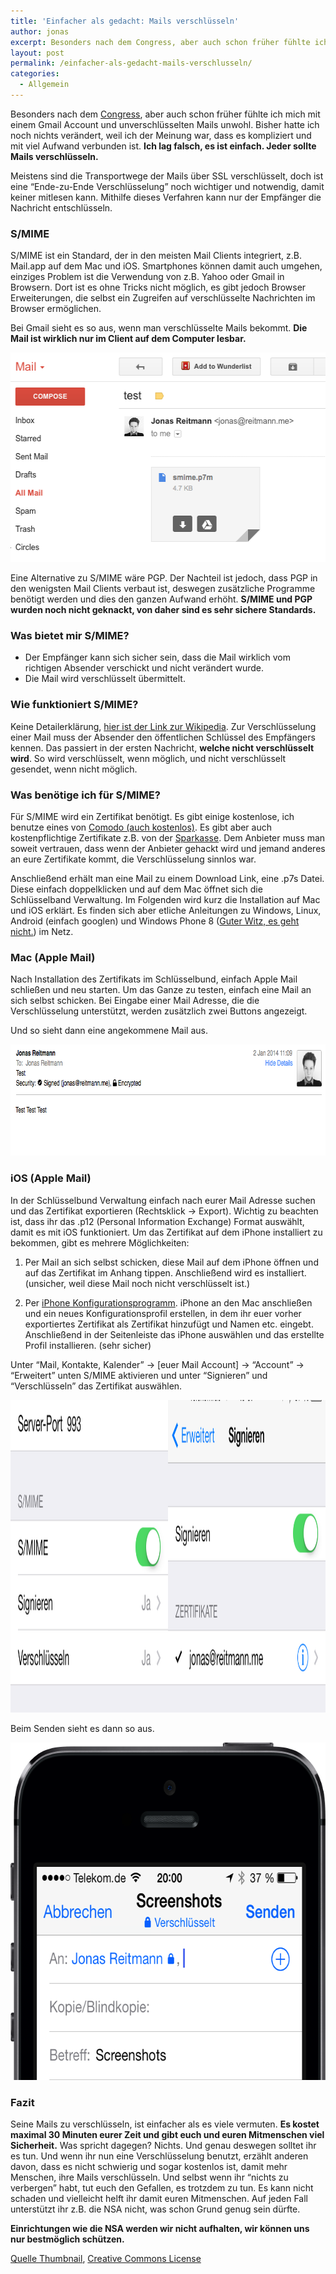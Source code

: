 ```yaml
---
title: 'Einfacher als gedacht: Mails verschlüsseln'
author: jonas
excerpt: Besonders nach dem Congress, aber auch schon früher fühlte ich mich mit einem Gmail Account und unverschlüsselten Mails unwohl. Bisher hatte ich noch nichts verändert, weil ich der Meinung war, dass es kompliziert und mit viel Aufwand verbunden ist. Ich lag falsch, es ist einfach. Jeder sollte Mails verschlüsseln.
layout: post
permalink: /einfacher-als-gedacht-mails-verschlusseln/
categories:
  - Allgemein
---
```

Besonders nach dem [Congress][1], aber auch schon früher fühlte ich mich mit einem Gmail Account und unverschlüsselten Mails unwohl. Bisher hatte ich noch nichts verändert, weil ich der Meinung war, dass es kompliziert und mit viel Aufwand verbunden ist. **Ich lag falsch, es ist einfach. Jeder sollte Mails verschlüsseln.**

Meistens sind die Transportwege der Mails über SSL verschlüsselt, doch ist eine &#8220;Ende-zu-Ende Verschlüsselung&#8221; noch wichtiger und notwendig, damit keiner mitlesen kann. Mithilfe dieses Verfahren kann nur der Empfänger die Nachricht entschlüsseln.

### S/MIME

S/MIME ist ein Standard, der in den meisten Mail Clients integriert, z.B. Mail.app auf dem Mac und iOS. Smartphones können damit auch umgehen, einziges Problem ist die Verwendung von z.B. Yahoo oder Gmail in Browsern. Dort ist es ohne Tricks nicht möglich, es gibt jedoch Browser Erweiterungen, die selbst ein Zugreifen auf verschlüsselte Nachrichten im Browser ermöglichen.

Bei Gmail sieht es so aus, wenn man verschlüsselte Mails bekommt. **Die Mail ist wirklich nur im Client auf dem Computer lesbar.**

[<img class="alignnone size-full wp-image-20" src="/images/gmail.png" alt="gmail" width="520" height="335" data-responsive="20" />][2]

Eine Alternative zu S/MIME wäre PGP. Der Nachteil ist jedoch, dass PGP in den wenigsten Mail Clients verbaut ist, deswegen zusätzliche Programme benötigt werden und dies den ganzen Aufwand erhöht. **S/MIME und PGP wurden noch nicht geknackt, von daher sind es sehr sichere Standards.**

### Was bietet mir S/MIME?

  * Der Empfänger kann sich sicher sein, dass die Mail wirklich vom richtigen Absender verschickt und nicht verändert wurde.
  * Die Mail wird verschlüsselt übermittelt.

### Wie funktioniert S/MIME?

Keine Detailerklärung, [hier ist der Link zur Wikipedia][3]. Zur Verschlüsselung einer Mail muss der Absender den öffentlichen Schlüssel des Empfängers kennen. Das passiert in der ersten Nachricht, **welche nicht verschlüsselt wird**. So wird verschlüsselt, wenn möglich, und nicht verschlüsselt gesendet, wenn nicht möglich.

### Was benötige ich für S/MIME?

Für S/MIME wird ein Zertifikat benötigt. Es gibt einige kostenlose, ich benutze eines von [Comodo (auch kostenlos)][4]. Es gibt aber auch kostenpflichtige Zertifikate z.B. von der [Sparkasse][5]. Dem Anbieter muss man soweit vertrauen, dass wenn der Anbieter gehackt wird und jemand anderes an eure Zertifikate kommt, die Verschlüsselung sinnlos war.

Anschließend erhält man eine Mail zu einem Download Link, eine .p7s Datei. Diese einfach doppelklicken und auf dem Mac öffnet sich die Schlüsselband Verwaltung. Im Folgenden wird kurz die Installation auf Mac und iOS erklärt. Es finden sich aber etliche Anleitungen zu Windows, Linux, Android (einfach googlen) und Windows Phone 8 ([Guter Witz, es geht nicht.][6]) im Netz.

### Mac (Apple Mail)

Nach Installation des Zertifikats im Schlüsselbund, einfach Apple Mail schließen und neu starten. Um das Ganze zu testen, einfach eine Mail an sich selbst schicken. Bei Eingabe einer Mail Adresse, die die Verschlüsselung unterstützt, werden zusätzlich zwei Buttons angezeigt.

Und so sieht dann eine angekommene Mail aus.

[<img class="alignnone size-full wp-image-23" src="/images/mac-mail-received.png" alt="mac-mail-received" width="742" height="178" data-responsive="23" />][7]

### iOS (Apple Mail)

In der Schlüsselbund Verwaltung einfach nach eurer Mail Adresse suchen und das Zertifikat exportieren (Rechtsklick -> Export). Wichtig zu beachten ist, dass ihr das .p12 (Personal Information Exchange) Format auswählt, damit es mit iOS funktioniert. Um das Zertifikat auf dem iPhone installiert zu bekommen, gibt es mehrere Möglichkeiten:

  1. Per Mail an sich selbst schicken, diese Mail auf dem iPhone öffnen und auf das Zertifikat im Anhang tippen. Anschließend wird es installiert. (unsicher, weil diese Mail noch nicht verschlüsselt ist.)</p> 
  2. Per [iPhone Konfigurationsprogramm][8]. iPhone an den Mac anschließen und ein neues Konfigurationsprofil erstellen, in dem ihr euer vorher exportiertes Zertifikat als Zertifikat hinzufügt und Namen etc. eingebt. Anschließend in der Seitenleiste das iPhone auswählen und das erstellte Profil installieren. (sehr sicher)

Unter &#8220;Mail, Kontakte, Kalender&#8221; -> [euer Mail Account] -> &#8220;Account&#8221; -> &#8220;Erweitert&#8221; unten S/MIME aktivieren und unter &#8220;Signieren&#8221; und &#8220;Verschlüsseln&#8221; das Zertifikat auswählen.

[<img class="alignnone size-full wp-image-21" src="/images/ios-screenshots.png" alt="ios-screenshots" width="1280" height="500" data-responsive="21" />][9]

Beim Senden sieht es dann so aus.

[<img class="alignnone size-full wp-image-25" src="/images/send-iOS.png" alt="send-iOS" width="645" height="540" data-responsive="25" />][10]

### Fazit

Seine Mails zu verschlüsseln, ist einfacher als es viele vermuten. **Es kostet maximal 30 Minuten eurer Zeit und gibt euch und euren Mitmenschen viel Sicherheit.** Was spricht dagegen? Nichts. Und genau deswegen solltet ihr es tun. Und wenn ihr nun eine Verschlüsselung benutzt, erzählt anderen davon, dass es nicht schwierig und sogar kostenlos ist, damit mehr Menschen, ihre Mails verschlüsseln. Und selbst wenn ihr &#8220;nichts zu verbergen&#8221; habt, tut euch den Gefallen, es trotzdem zu tun. Es kann nicht schaden und vielleicht helft ihr damit euren Mitmenschen. Auf jeden Fall unterstützt ihr z.B. die NSA nicht, was schon Grund genug sein dürfte.

**Einrichtungen wie die NSA werden wir nicht aufhalten, wir können uns nur bestmöglich schützen.**

[Quelle Thumbnail][11], [Creative Commons License][12]

 [1]: http://jonas.re/artikel/30c3
 [2]: http://jonas.re/wp-content/uploads/2014/04/gmail.png
 [3]: http://de.wikipedia.org/wiki/S/MIME
 [4]: http://www.comodo.com/home/email-security/free-email-certificate.php
 [5]: https://www.s-trust.de/produkte/email_zertifikat/
 [6]: http://social.msdn.microsoft.com/Forums/wpapps/en-US/f7f9d05c-1273-440d-8406-021e2ffaa8c1/how-to-create-an-smime-message-in-windows-phone-8
 [7]: http://jonas.re/wp-content/uploads/2014/04/mac-mail-received.png
 [8]: http://support.apple.com/kb/DL1465?viewlocale=de_DE
 [9]: http://jonas.re/wp-content/uploads/2014/04/ios-screenshots.png
 [10]: http://jonas.re/wp-content/uploads/2014/04/send-iOS.png
 [11]: http://www.flickr.com/photos/52811793@N02/9290580612/in/photolist-f9YDWm-dUdmAN-adznTJ-8ugpEY-bpXBVE-b64tiX-aZ6T88-db5CgZ-db5G9q-db5ELs-bwXa7M-bvgpXG-89HLXM-b5Qhdx-a4DeYU-9VGMy6-e8bVWw-9efNDk-aFcM7U-bJcmCV-bjEU6B-iLk5BT-bvtXeA-81YSTQ-9NeR4W-d7fd2f-bqh6Ns-cTyb9m-bKQjXt-8uRHPJ-8ErZXz-doDMuG-eeBugb-7WbQAM-abkHUX-9N1vUD-dABB41-d8iwHQ-8xu5pH-e2DYuC-7N9rAV-7NdrdN-fpRyy4-89jcWA-94a2R4-8nqPrt-8ntYGj-io2Nnz-9bznkB-gTzKvw-gUinRJ
 [12]: http://creativecommons.org/licenses/by-nc-sa/2.0/